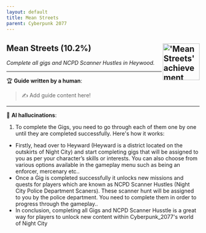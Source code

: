 ```yaml
---
layout: default
title: Mean Streets
parent: Cyberpunk 2077
---
```


## Mean Streets (10.2%) <img align="right" src="https://cdn.cloudflare.steamstatic.com/steamcommunity/public/images/apps/1091500/f95b51e241c93e045c9adea4e199d2980b972b6f.jpg" alt="'Mean Streets' achievement icon" width="96" height="96">

_Complete all gigs and NCPD Scanner Hustles in Heywood._

---

:trophy: **Guide written by a human**:

> :writing_hand: Add guide content here!

---

:robot: **AI hallucinations**:

1. To complete the Gigs, you need to go through each of them one by one until they are completed successfully. Here's how it works:

- Firstly, head over to Heyward (Heyward is a district located on the outskirts of Night City) and start completing gigs that will be assigned to you as per your character’s skills or interests. You can also choose from various options available in the gameplay menu such as being an enforcer, mercenary etc..
- Once a Gig is completed successfully it unlocks new missions and quests for players which are known as NCPD Scanner Hustles (Night City Police Department Scaners). These scanner hunt will be assigned to you by the police department. You need to complete them in order to progress through the gameplay..
- In conclusion, completing all Gigs and NCPD Scanner Husstle is a great way for players to unlock new content within Cyberpunk_2077's world of Night City
